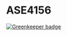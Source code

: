 # ASE4156

[![Greenkeeper badge](https://badges.greenkeeper.io/Neitsch/ASE4156.svg)](https://greenkeeper.io/)
